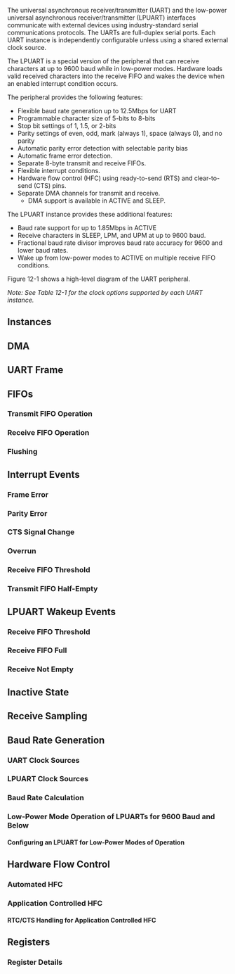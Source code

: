 The universal asynchronous receiver/transmitter (UART) and the low-power universal asynchronous receiver/transmitter (LPUART) interfaces communicate with external devices using industry-standard serial communications protocols. The UARTs are full-duplex serial ports. Each UART instance is independently configurable unless using a shared external clock source.

The LPUART is a special version of the peripheral that can receive characters at up to 9600 baud while in low-power modes. Hardware loads valid received characters into the receive FIFO and wakes the device when an enabled interrupt condition occurs.

The peripheral provides the following features:

- Flexible baud rate generation up to 12.5Mbps for UART
- Programmable character size of 5-bits to 8-bits
- Stop bit settings of 1, 1.5, or 2-bits
- Parity settings of even, odd, mark (always 1), space (always 0), and no parity
- Automatic parity error detection with selectable parity bias
- Automatic frame error detection.
- Separate 8-byte transmit and receive FIFOs.
- Flexible interrupt conditions.
- Hardware flow control (HFC) using ready-to-send (RTS) and clear-to-send (CTS) pins.
- Separate DMA channels for transmit and receive.
    - DMA support is available in ACTIVE and SLEEP.

The LPUART instance provides these additional features:

- Baud rate support for up to 1.85Mbps in ACTIVE
- Receive characters in SLEEP, LPM, and UPM at up to 9600 baud.
- Fractional baud rate divisor improves baud rate accuracy for 9600 and lower baud rates.
- Wake up from low-power modes to ACTIVE on multiple receive FIFO conditions.

Figure 12-1 shows a high-level diagram of the UART peripheral.

*Note: See Table 12-1 for the clock options supported by each UART instance.*

## Instances

## DMA

## UART Frame

## FIFOs

### Transmit FIFO Operation

### Receive FIFO Operation

### Flushing

## Interrupt Events

### Frame Error
### Parity Error
### CTS Signal Change
### Overrun
### Receive FIFO Threshold
### Transmit FIFO Half-Empty

## LPUART Wakeup Events
### Receive FIFO Threshold
### Receive FIFO Full
### Receive Not Empty

## Inactive State
## Receive Sampling
## Baud Rate Generation

### UART Clock Sources

### LPUART Clock Sources

### Baud Rate Calculation

### Low-Power Mode Operation of LPUARTs for 9600 Baud and Below

#### Configuring an LPUART for Low-Power Modes of Operation

## Hardware Flow Control

### Automated HFC

### Application Controlled HFC

#### RTC/CTS Handling for Application Controlled HFC

## Registers

### Register Details
